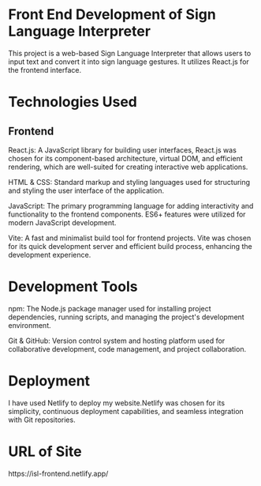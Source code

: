 <h1>Front End Development of Sign Language Interpreter</h1>
This project is a web-based Sign Language Interpreter that allows users to input text and convert it into sign language gestures. It utilizes React.js for the frontend interface.

<h1>Technologies Used</h1>
<h2>Frontend</h2>
React.js: A JavaScript library for building user interfaces, React.js was chosen for its component-based architecture, virtual DOM, and efficient rendering, which are well-suited for creating interactive web applications.<br>

HTML & CSS: Standard markup and styling languages used for structuring and styling the user interface of the application.<br>

JavaScript: The primary programming language for adding interactivity and functionality to the frontend components. ES6+ features were utilized for modern JavaScript development.<br>

Vite: A fast and minimalist build tool for frontend projects. Vite was chosen for its quick development server and efficient build process, enhancing the development experience.<br>

<h1>Development Tools</h1>
npm: The Node.js package manager used for installing project dependencies, running scripts, and managing the project's development environment.<br>

Git & GitHub: Version control system and hosting platform used for collaborative development, code management, and project collaboration.

<h1>Deployment</h1>
I have used Netlify to deploy my website.Netlify was chosen for its simplicity, continuous deployment capabilities, and seamless integration with Git repositories.

<h1>URL of Site</h1>
<a>https://isl-frontend.netlify.app/</a>
